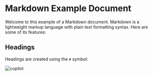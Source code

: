 # Markdown Example Document

Welcome to this example of a Markdown document. Markdown is a lightweight markup language with plain text formatting syntax. Here are some of its features:

## Headings

Headings are created using the `#` symbol:

![copilot](copiplot.svg)
